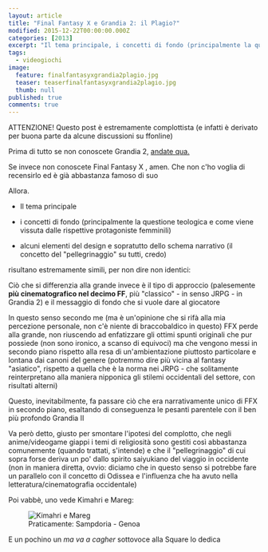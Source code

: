 ```yaml
---
layout: article
title: "Final Fantasy X e Grandia 2: il Plagio?"
modified: 2015-12-22T00:00:00.000Z
categories: [2013]
excerpt: "Il tema principale, i concetti di fondo (principalmente la questione teologica e come viene vissuta dalle rispettive protagoniste femminili) ..."
tags: 
  - videogiochi
image: 
  feature: finalfantasyxgrandia2plagio.jpg
  teaser: teaserfinalfantasyxgrandia2plagio.jpg
  thumb: null
published: true
comments: true
---
```

ATTENZIONE! Questo post è estremamente complottista (e infatti è derivato per buona parte da alcune discussioni su ffonline)

Prima di tutto se non conoscete Grandia 2, [andate qua.](http://xabacadabra.github.io/2013/grandia-2-recensione/)

Se invece non conoscete Final Fantasy X , amen. Che non c'ho voglia di recensirlo ed è già abbastanza famoso di suo

Allora.

- Il tema principale 

- i concetti di fondo (principalmente la questione teologica e come viene vissuta dalle rispettive protagoniste femminili) 

- alcuni elementi del design e sopratutto dello schema narrativo (il concetto del "pellegrinaggio" su tutti, credo) 

risultano estremamente simili, per non dire non identici:

Ciò che si differenzia alla grande invece è il tipo di approccio (palesemente **più cinematografico nel decimo FF**, più "classico" - in senso JRPG - in Grandia 2) e il messaggio di fondo che si vuole dare al giocatore

In questo senso secondo me (ma è un'opinione che si rifà alla mia percezione personale, non c'è niente di braccobaldico in questo) FFX perde alla grande, non riuscendo ad enfatizzare gli ottimi spunti originali che pur possiede (non sono ironico, a scanso di equivoci) ma che vengono messi in secondo piano rispetto alla resa di un'ambientazione piuttosto particolare e lontana dai canoni del genere (potremmo dire più vicina al fantasy "asiatico", rispetto a quella che è la norma nei JRPG - che solitamente reinterpretano alla maniera nipponica gli stilemi occidentali del settore, con risultati alterni)
  
Questo, inevitabilmente, fa passare ciò che era narrativamente unico di FFX in secondo piano, esaltando di conseguenza le pesanti parentele con il ben più profondo Grandia II

Va però detto, giusto per smontare l'ipotesi del complotto, che negli anime/videogame giappi i temi di religiosità sono gestiti così abbastanza comunemente (quando trattati, s'intende) e che il "pellegrinaggio" di cui sopra forse deriva un po' dallo spirito saiyukiano del viaggio in occidente (non in maniera diretta, ovvio: diciamo che in questo senso si potrebbe fare un parallelo con il concetto di Odissea e l'influenza che ha avuto nella letteratura/cinematografia occidentale)

Poi vabbè, uno vede Kimahri e Mareg:

<figure>
	<img src="http://4.bp.blogspot.com/-Ts9tR_vuwV4/VPL10VvAZGI/AAAAAAAALk8/e4nF_sMGwTw/s1600/Grandia_2_e_kimahri.jpg" alt="Kimahri e Mareg"></a>
	<figcaption>Praticamente: Sampdoria - Genoa</figcaption>
</figure>

E un pochino un _ma va a cagher_ sottovoce alla Square lo dedica